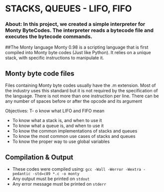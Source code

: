 # STACKS, QUEUES - LIFO, FIFO
### About: In this project, we created a simple interpreter for Monty ByteCodes. The interpreter reads a bytecode file and executes the bytecode commands.

##The Monty language
Monty 0.98 is a scripting language that is first compiled into Monty byte codes (Just like Python). It relies on a unique stack, with specific instructions to manipulate it.

## Monty byte code files
Files containing Monty byte codes usually have the .m extension. Most of the industry uses this standard but it is not required by the specification of the language. There is not more than one instruction per line. There can be any number of spaces before or after the opcode and its argument

Objectives:
T- o know what LIFO and FIFO mean
- To know what a stack is, and when to use it
- To know what a queue is, and when to use it
- To know the common implementations of stacks and queues
- To know the most common use cases of stacks and queues
- To know the proper way to use global variables 

## Compilation & Output
- These codes were compiled using: `gcc -Wall -Werror -Wextra -pedantic -std=c89 *.c -o monty`
- Any output must be printed on `stdout`
- Any error message must be printed on `stderr`
